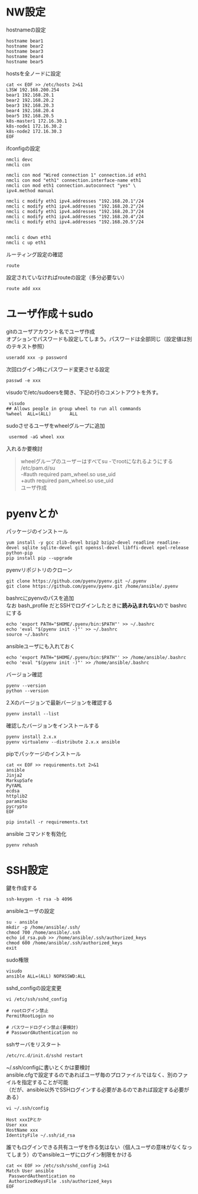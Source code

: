 # NW設定
hostnameの設定
```
hostname bear1
hostname bear2
hostname bear3
hostname bear4
hostname bear5
```

hostsを全ノードに設定
```
cat << EOF >> /etc/hosts 2>&1
L3SW 192.168.200.254
bear1 192.168.20.1
bear2 192.168.20.2
bear3 192.168.20.3
bear4 192.168.20.4
bear5 192.168.20.5
k8s-master1 172.16.30.1
k8s-node1 172.16.30.2
k8s-node2 172.16.30.3
EOF
```

ifconfigの設定
```
nmcli devc
nmcli con

nmcli con mod "Wired connection 1" connection.id eth1
nmcli con mod "eth1" connection.interface-name eth1
nmcli con mod eth1 connection.autoconnect "yes" \
ipv4.method manual 

nmcli c modify eth1 ipv4.addresses "192.168.20.1"/24 
nmcli c modify eth1 ipv4.addresses "192.168.20.2"/24 
nmcli c modify eth1 ipv4.addresses "192.168.20.3"/24 
nmcli c modify eth1 ipv4.addresses "192.168.20.4"/24 
nmcli c modify eth1 ipv4.addresses "192.168.20.5"/24 


nmcli c down eth1
nmcli c up eth1
```

ルーティング設定の確認
```
route
```

設定されていなければrouteの設定（多分必要ない）
```
route add xxx
```


# ユーザ作成＋sudo
gitのユーザアカウント名でユーザ作成  
オプションでパスワードも設定してしまう。パスワードは全部同じ（設定値は別のテキスト参照）
```
useradd xxx -p password
```

次回ログイン時にパスワード変更させる設定
```
passwd -e xxx
```
 
visudoで/etc/sudoersを開き、下記の行のコメントアウトを外す。
```
 visudo
## Allows people in group wheel to run all commands
%wheel  ALL=(ALL)       ALL
```

sudoさせるユーザをwheelグループに追加
```
 usermod -aG wheel xxx
```

入れるか要検討
> wheelグループのユーザーはすべてsu -でrootになれるようにする  
> /etc/pam.d/su  
> -#auth            required        pam_wheel.so use_uid  
> +auth            required        pam_wheel.so use_uid  
> ユーザ作成  
>   



# pyenvとか
パッケージのインストール
```
yum install -y gcc zlib-devel bzip2 bzip2-devel readline readline-devel sqlite sqlite-devel git openssl-devel libffi-devel epel-release python-pip
pip install pip --upgrade

```

pyenvリポジトリのクローン
```
git clone https://github.com/pyenv/pyenv.git ~/.pyenv
git clone https://github.com/pyenv/pyenv.git /home/ansible/.pyenv
```

bashrcにpyenvのパスを追加  
なお bash_profile だとSSHでログインしたときに**読み込まれない**ので bashrc にする
```
echo 'export PATH="$HOME/.pyenv/bin:$PATH"' >> ~/.bashrc
echo 'eval "$(pyenv init -)"' >> ~/.bashrc
source ~/.bashrc
```

ansibleユーザにも入れておく
```
echo 'export PATH="$HOME/.pyenv/bin:$PATH"' >> /home/ansible/.bashrc
echo 'eval "$(pyenv init -)"' >> /home/ansible/.bashrc
```

バージョン確認
```
pyenv --version
python --version
```

2.Xのバージョンで最新バージョンを確認する
```
pyenv install --list
```

確認したバージョンをインストールする
```
pyenv install 2.x.x
pyenv virtualenv --distribute 2.x.x ansible
```

pipでパッケージのインストール
```
cat << EOF >> requirements.txt 2>&1
ansible
Jinja2
MarkupSafe
PyYAML
ecdsa
httplib2
paramiko
pycrypto
EOF

pip install -r requirements.txt
```

ansible コマンドを有効化
```
pyenv rehash
```


# SSH設定
鍵を作成する
```
ssh-keygen -t rsa -b 4096
```

ansibleユーザの設定
```
su - ansible
mkdir -p /home/ansible/.ssh/  
chmod 700 /home/ansible/.ssh  
echo id_rsa.pub >> /home/ansible/.ssh/authorized_keys  
chmod 600 /home/ansible/.ssh/authorized_keys  
exit
```

sudo権限  
```
visudo
ansible ALL=(ALL) NOPASSWD:ALL  
```

sshd_configの設定変更
```
vi /etc/ssh/sshd_config

# rootログイン禁止
PermitRootLogin no

# パスワードログイン禁止(要検討)
# PasswordAuthentication no

```

sshサーバをリスタート
```
/etc/rc.d/init.d/sshd restart
```

~/.ssh/configに書いとくかは要検討  
ansible.cfgで設定するのであればユーザ毎のプロファイルではなく、別のファイルを指定することが可能  
（だが、ansible以外でSSHログインする必要があるのであれば設定する必要がある）
```
vi ~/.ssh/config

Host xxxIPとか
User xxx
HostName xxx
IdentityFile ~/.ssh/id_rsa
```

誰でもログインできる共有ユーザを作る気はない（個人ユーザの意味がなくなってしまう）のでansibleユーザにログイン制限をかける
```
cat << EOF >> /etc/ssh/sshd_config 2>&1
Match User ansible
 PasswordAuthentication no
 AuthorizedKeysFile .ssh/authorized_keys
EOF
```

